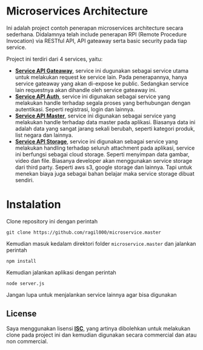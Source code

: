 # Microservices Architecture

Ini adalah project contoh penerapan microservices architecture secara sederhana. Didalamnya telah include penerapan RPI (Remote Procedure Invocation) via RESTful API, API gateaway serta basic security pada tiap service.

Project ini terdiri dari 4 services, yaitu:
- **[Service API Gateaway](https://github.com/ragil000/microservice.gateaway)**, service ini dugunakan sebagai service utama untuk melakukan request ke service lain. Pada penerapannya, hanya service gateaway yang akan di-expose ke public. Sedangkan service lain requestnya akan dihandle oleh service gateaway ini.
- **[Service API Auth](https://github.com/ragil000/microservice.auth)**, service ini digunakan sebagai service yang melakukan handle terhadap segala proses yang berhubungan dengan autentikasi. Seperti registrasi, login dan lainnya.
- **[Service API Master](https://github.com/ragil000/microservice.master)**, service ini digunakan sebagai service yang melakukan handle terhadap data master pada aplikasi. Biasanya data ini adalah data yang sangat jarang sekali berubah, seperti kategori produk, list negara dan lainnya.
- **[Service API Storage](https://github.com/ragil000/microservice.storage)**, service ini digunakan sebagai service yang melakukan handling terhadap seluruh attachment pada aplikasi, service ini berfungsi sebagai cloud storage. Seperti menyimpan data gambar, video dan file. Biasanya developer akan menggunakan service storage dari third party. Seperti aws s3, google storage dan lainnya. Tapi untuk menekan biaya juga sebagai bahan belajar maka service storage dibuat sendiri.

# Instalation

Clone repository ini dengan perintah

    git clone https://github.com/ragil000/microservice.master
Kemudian masuk kedalam direktori folder `microservice.master` dan jalankan perintah

    npm install
Kemudian jalankan aplikasi dengan perintah

    node server.js
Jangan lupa untuk menjalankan service lainnya agar bisa digunakan

## License

Saya menggunakan lisensi **[ISC](https://opensource.org/licenses/ISC)**, yang artinya dibolehkan untuk melakukan clone pada project ini dan kemudian digunakan secara commercial dan atau non commercial.
